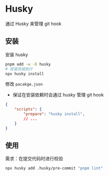 # Husky

通过 Husky 来管理 git hook

## 安装

安装 husky

```bash
pnpm add -w -D husky
# 安装完成执行
npx husky install
```

修改 `pacakge.json`

- 保证在安装依赖时会通过 husky 管理 git hook

```json
{
    "scripts": {
        "prepare": "husky install",
        // ...
    }
}
```

## 使用

需求：在提交代码时进行校验

```bash
npx husky add .husky/pre-commit "pnpm lint"
```
